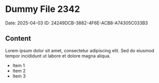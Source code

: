 # Dummy File 2342

Date: 2025-04-03
ID: 24249DCB-3882-4F6E-ACB8-A74305C033B3

## Content

Lorem ipsum dolor sit amet, consectetur adipiscing elit.
Sed do eiusmod tempor incididunt ut labore et dolore magna aliqua.

* Item 1
* Item 2
* Item 3
